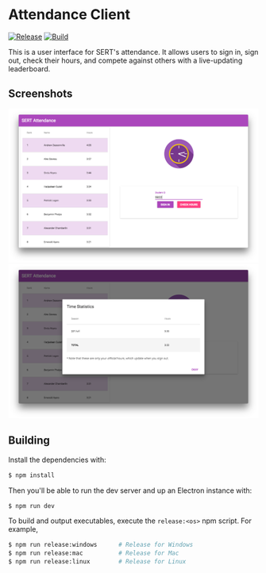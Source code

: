 # Attendance Client

[![Release][release-img]][release-url]
[![Build][travis-img]][travis-url]

This is a user interface for SERT's attendance. It allows users to sign in,
sign out, check their hours, and compete against others with a live-updating
leaderboard.

## Screenshots

![Main Screen](./screenshots/main-screen.png)
![Check Hours](./screenshots/check-hours.png)

## Building

Install the dependencies with:

```bash
$ npm install
```

Then you'll be able to run the dev server and up an Electron instance with:

```bash
$ npm run dev
```

To build and output executables, execute the `release:<os>` npm script. For
example,

```bash
$ npm run release:windows      # Release for Windows
$ npm run release:mac          # Release for Mac
$ npm run release:linux        # Release for Linux
```

<!-- Badge URLs -->

[release-img]: https://img.shields.io/github/release/SouthEugeneRoboticsTeam/Attendance-Client.svg?style=flat-square
[release-url]: https://github.com/SouthEugeneRoboticsTeam/Attendance-Client/releases
[travis-img]:  https://img.shields.io/travis/SouthEugeneRoboticsTeam/Attendance-Client.svg?style=flat-square
[travis-url]:  https://travis-ci.org/SouthEugeneRoboticsTeam/Attendance-Client
